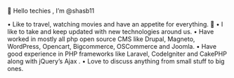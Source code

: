 👋 Hello techies , I’m @shasb11 

•	Like to travel, watching movies and have an appetite for everything.  
•	I like to take and keep updated with new technologies around us.
•	Have worked in mostly all php open source CMS like Drupal, Magneto, WordPress, Opencart, Bigcommerce, OSCommerce and Joomla.
•	Have good experience in PHP frameworks like Laravel, CodeIgniter and CakePHP along with jQuery’s Ajax .
•	Love to discuss anything from small stuff to big ones.



<!---
shasb11/shasb11 is a ✨ special ✨ repository because its `README.md` (this file) appears on your GitHub profile.
You can click the Preview link to take a look at your changes.
--->

